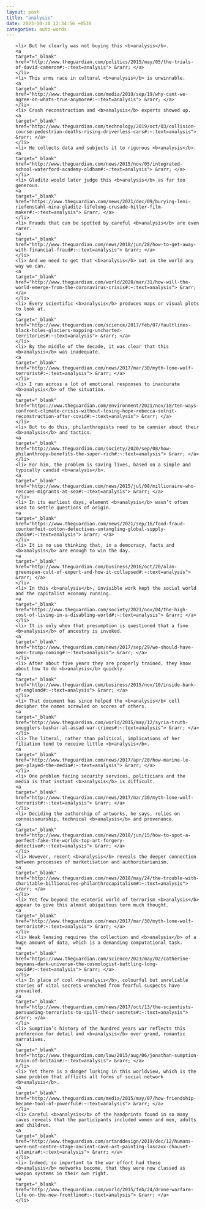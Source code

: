 ```yaml
---
layout: post
title: "analysis"
date: 2023-10-10 12:34:56 +0530
categories: auto-words
---
```

<ol>

    <li> But he clearly was not buying this <b>analysis</b>.
    <a 
    target="_blank" 
    href="http://www.theguardian.com/politics/2015/may/05/the-trials-of-david-cameron#:~:text=analysis"> &rarr; </a>
    </li>
    <li> This arms race in cultural <b>analysis</b> is unwinnable.
    <a 
    target="_blank" 
    href="http://www.theguardian.com/media/2019/sep/19/why-cant-we-agree-on-whats-true-anymore#:~:text=analysis"> &rarr; </a>
    </li>
    <li> Crash reconstruction and <b>analysis</b> experts showed up.
    <a 
    target="_blank" 
    href="http://www.theguardian.com/technology/2019/oct/03/collision-course-pedestrian-deaths-rising-driverless-cars#:~:text=analysis"> &rarr; </a>
    </li>
    <li> He collects data and subjects it to rigorous <b>analysis</b>.
    <a 
    target="_blank" 
    href="http://www.theguardian.com/news/2015/nov/05/integrated-school-waterford-academy-oldham#:~:text=analysis"> &rarr; </a>
    </li>
    <li> Gladitz would later judge this <b>analysis</b> as far too generous.
    <a 
    target="_blank" 
    href="https://www.theguardian.com/news/2021/dec/09/burying-leni-riefenstahl-nina-gladitz-lifelong-crusade-hitler-film-maker#:~:text=analysis"> &rarr; </a>
    </li>
    <li> Frauds that can be spotted by careful <b>analysis</b> are even rarer.
    <a 
    target="_blank" 
    href="http://www.theguardian.com/news/2018/jun/28/how-to-get-away-with-financial-fraud#:~:text=analysis"> &rarr; </a>
    </li>
    <li> And we need to get that <b>analysis</b> out in the world any way we can.
    <a 
    target="_blank" 
    href="http://www.theguardian.com/world/2020/mar/31/how-will-the-world-emerge-from-the-coronavirus-crisis#:~:text=analysis"> &rarr; </a>
    </li>
    <li> Every scientific <b>analysis</b> produces maps or visual plots to look at.
    <a 
    target="_blank" 
    href="http://www.theguardian.com/science/2017/feb/07/faultlines-black-holes-glaciers-mapping-uncharted-territories#:~:text=analysis"> &rarr; </a>
    </li>
    <li> By the middle of the decade, it was clear that this <b>analysis</b> was inadequate.
    <a 
    target="_blank" 
    href="http://www.theguardian.com/news/2017/mar/30/myth-lone-wolf-terrorist#:~:text=analysis"> &rarr; </a>
    </li>
    <li> I run across a lot of emotional responses to inaccurate <b>analysis</b> of the situation.
    <a 
    target="_blank" 
    href="https://www.theguardian.com/environment/2021/nov/18/ten-ways-confront-climate-crisis-without-losing-hope-rebecca-solnit-reconstruction-after-covid#:~:text=analysis"> &rarr; </a>
    </li>
    <li> But to do this, philanthropists need to be cannier about their <b>analysis</b> and tactics.
    <a 
    target="_blank" 
    href="http://www.theguardian.com/society/2020/sep/08/how-philanthropy-benefits-the-super-rich#:~:text=analysis"> &rarr; </a>
    </li>
    <li> For him, the problem is saving lives, based on a simple and typically candid <b>analysis</b>.
    <a 
    target="_blank" 
    href="http://www.theguardian.com/news/2015/jul/08/millionaire-who-rescues-migrants-at-sea#:~:text=analysis"> &rarr; </a>
    </li>
    <li> In its earliest days, element <b>analysis</b> wasn’t often used to settle questions of origin.
    <a 
    target="_blank" 
    href="https://www.theguardian.com/news/2021/sep/16/food-fraud-counterfeit-cotton-detectives-untangling-global-supply-chain#:~:text=analysis"> &rarr; </a>
    </li>
    <li> It is no use thinking that, in a democracy, facts and <b>analysis</b> are enough to win the day.
    <a 
    target="_blank" 
    href="http://www.theguardian.com/business/2016/oct/20/alan-greenspan-cult-of-expert-and-how-it-collapsed#:~:text=analysis"> &rarr; </a>
    </li>
    <li> In this <b>analysis</b>, invisible work kept the social world and the capitalist economy running.
    <a 
    target="_blank" 
    href="https://www.theguardian.com/society/2021/nov/04/the-high-cost-of-living-in-a-disabling-world#:~:text=analysis"> &rarr; </a>
    </li>
    <li> It is only when that presumption is questioned that a fine <b>analysis</b> of ancestry is invoked.
    <a 
    target="_blank" 
    href="http://www.theguardian.com/news/2017/sep/29/we-should-have-seen-trump-coming#:~:text=analysis"> &rarr; </a>
    </li>
    <li> After about five years they are properly trained, they know about how to do <b>analysis</b> quickly.
    <a 
    target="_blank" 
    href="http://www.theguardian.com/business/2015/nov/10/inside-bank-of-england#:~:text=analysis"> &rarr; </a>
    </li>
    <li> That document has since helped the <b>analysis</b> cell decipher the names scrawled on scores of others.
    <a 
    target="_blank" 
    href="http://www.theguardian.com/world/2015/may/12/syria-truth-smugglers-bashar-al-assad-war-crimes#:~:text=analysis"> &rarr; </a>
    </li>
    <li> The literal, rather than political, implications of her filiation tend to receive little <b>analysis</b>.
    <a 
    target="_blank" 
    href="http://www.theguardian.com/news/2017/apr/20/how-marine-le-pen-played-the-media#:~:text=analysis"> &rarr; </a>
    </li>
    <li> One problem facing security services, politicians and the media is that instant <b>analysis</b> is difficult.
    <a 
    target="_blank" 
    href="http://www.theguardian.com/news/2017/mar/30/myth-lone-wolf-terrorist#:~:text=analysis"> &rarr; </a>
    </li>
    <li> Deciding the authorship of artworks, he says, relies on connoisseurship, technical <b>analysis</b> and provenance.
    <a 
    target="_blank" 
    href="http://www.theguardian.com/news/2018/jun/15/how-to-spot-a-perfect-fake-the-worlds-top-art-forgery-detective#:~:text=analysis"> &rarr; </a>
    </li>
    <li> However, recent <b>analysis</b> reveals the deeper connection between processes of marketisation and authoritarianism.
    <a 
    target="_blank" 
    href="http://www.theguardian.com/news/2018/may/24/the-trouble-with-charitable-billionaires-philanthrocapitalism#:~:text=analysis"> &rarr; </a>
    </li>
    <li> Yet few beyond the esoteric world of terrorism <b>analysis</b> appear to give this almost ubiquitous term much thought.
    <a 
    target="_blank" 
    href="http://www.theguardian.com/news/2017/mar/30/myth-lone-wolf-terrorist#:~:text=analysis"> &rarr; </a>
    </li>
    <li> Weak lensing requires the collection and <b>analysis</b> of a huge amount of data, which is a demanding computational task.
    <a 
    target="_blank" 
    href="https://www.theguardian.com/science/2023/may/02/catherine-heymans-dark-universe-the-cosmologist-battling-long-covid#:~:text=analysis"> &rarr; </a>
    </li>
    <li> In place of cool <b>analysis</b>, colourful but unreliable stories of vital secrets wrenched from fearful suspects have prevailed.
    <a 
    target="_blank" 
    href="http://www.theguardian.com/news/2017/oct/13/the-scientists-persuading-terrorists-to-spill-their-secrets#:~:text=analysis"> &rarr; </a>
    </li>
    <li> Sumption’s history of the hundred years war reflects this preference for detail and <b>analysis</b> over grand, romantic narratives.
    <a 
    target="_blank" 
    href="http://www.theguardian.com/law/2015/aug/06/jonathan-sumption-brain-of-britain#:~:text=analysis"> &rarr; </a>
    </li>
    <li> Yet there is a danger lurking in this worldview, which is the same problem that afflicts all forms of social network <b>analysis</b>.
    <a 
    target="_blank" 
    href="http://www.theguardian.com/media/2015/may/07/how-friendship-became-tool-of-powerful#:~:text=analysis"> &rarr; </a>
    </li>
    <li> Careful <b>analysis</b> of the handprints found in so many caves reveals that the participants included women and men, adults and children.
    <a 
    target="_blank" 
    href="http://www.theguardian.com/artanddesign/2019/dec/12/humans-were-not-centre-stage-ancient-cave-art-painting-lascaux-chauvet-altamira#:~:text=analysis"> &rarr; </a>
    </li>
    <li> Indeed, so important to the war effort had these <b>analysis</b> networks become, that they were now classed as weapon systems in their own right.
    <a 
    target="_blank" 
    href="http://www.theguardian.com/world/2015/feb/24/drone-warfare-life-on-the-new-frontline#:~:text=analysis"> &rarr; </a>
    </li>